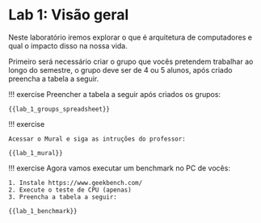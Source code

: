 # Lab 1: Visão geral

Neste laboratório iremos explorar o que é arquitetura de computadores e qual o impacto disso na nossa vida.

Primeiro será necessário criar o grupo que vocês pretendem trabalhar ao longo do semestre, o grupo deve ser de 4 ou 5 alunos, após criado preencha a tabela a seguir.

!!! exercise
    Preencher a tabela a seguir após criados os grupos:

    {{lab_1_groups_spreadsheet}}

!!! exercise

    Acessar o Mural e siga as intruções do professor:

    {{lab_1_mural}}

!!! exercise
    Agora vamos executar um benchmark no PC de vocês:

    1. Instale https://www.geekbench.com/
    2. Execute o teste de CPU (apenas)
    3. Preencha a tabela a seguir:
    
    {{lab_1_benchmark}}
